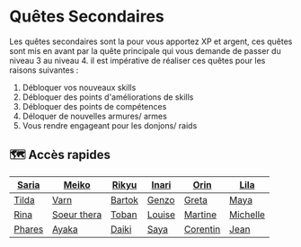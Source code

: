 # Quêtes Secondaires

Les quêtes secondaires sont la pour vous apportez XP et argent, ces quêtes sont mis en avant par la quête principale qui vous demande de passer du niveau 3 au niveau 4. il est impérative de réaliser ces quêtes pour les raisons suivantes :&#x20;

1. Débloquer vos nouveaux skills
2. Débloquer des points d'améliorations de skills
3. Débloquer des points de compétences&#x20;
4. Déloquer de nouvelles armures/ armes
5. Vous rendre engageant pour les donjons/ raids

## 🗺️ Accès rapides

| [Saria](saria.md) | [Meiko](meiko.md) | [Rikyu](rikyu.md) | [Inari](inari.md) | [Orin](orin.md) | [Lila](lila.md) |
|--------------------|--------------------|--------------------|--------------------|--------------------|--------------------|
| [Tilda](tilda.md) | [Varn](varn.md) | [Bartok](bartok.md) | [Genzo](genzo.md) | [Greta](greta.md) | [Maya](maya.md) |
| [Rina](rina.md) | [Soeur thera](soeur-thera.md) | [Toban](toban.md) | [Louise](louise.md) | [Martine](martine.md) | [Michelle](michelle.md) |
| [Phares](phares.md) | [Ayaka](ayaka.md) | [Daiki](daiki.md) | [Saya](saya.md) | [Corentin](corentin.md) | [Jean](jean.md) |
